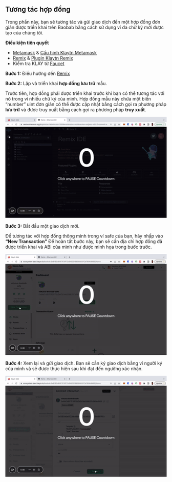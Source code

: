 ## Tương tác hợp đồng <a id="Contract Interaction"></a>

Trong phần này, bạn sẽ tương tác và gửi giao dịch đến một hợp đồng đơn giản được triển khai trên Baobab bằng cách sử dụng ví đa chữ ký mới được tạo của chúng tôi.

**Điều kiện tiên quyết**
* [Metamask](https://metamask.io/download/) & [Cấu hình Klaytn Metamask](https://docs.klaytn.foundation/dapp/tutorials/connecting-metamask#send-klay)
* [Remix](https://remix.ethereum.org/) & [Plugin Klaytn Remix](https://klaytn.foundation/using-klaytn-plugin-on-remix/)
* Kiểm tra KLAY từ [Faucet](https://baobab.wallet.klaytn.foundation/faucet)

**Bước 1:** Điều hướng đến [Remix](https://remix.ethereum.org/)

**Bước 2:** Lập và triển khai **hợp đồng lưu trữ** mẫu.

Trước tiên, hợp đồng phải được triển khai trước khi bạn có thể tương tác với nó trong ví nhiều chữ ký của mình. Hợp đồng mẫu này chứa một biến “number” uint đơn giản có thể được cập nhật bằng cách gọi ra phương pháp **lưu trữ** và được truy xuất bằng cách gọi ra phương pháp **truy xuất**.

![](../img/klaytn-safe/12_remixDep.gif)

**Bước 3:** Bắt đầu một giao dịch mới.

Để tương tác với hợp đồng thông minh trong ví safe của bạn, hãy nhấp vào **“New Transaction”** Để hoàn tất bước này, bạn sẽ cần địa chỉ hợp đồng đã được triển khai và ABI của mình như được minh họa trong bước trước.

![](../img/klaytn-safe/13_contractInit.gif)

**Bước 4:** Xem lại và gửi giao dịch. Bạn sẽ cần ký giao dịch bằng ví người ký của mình và sẽ được thực hiện sau khi đạt đến ngưỡng xác nhận.

![](../img/klaytn-safe/14_contractExec.gif)